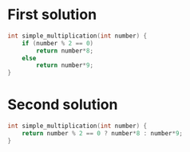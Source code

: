 # First solution

```c
int simple_multiplication(int number) {
    if (number % 2 == 0)
        return number*8;
    else
        return number*9;
}
```

# Second solution

```c
int simple_multiplication(int number) {
    return number % 2 == 0 ? number*8 : number*9;
}
```
